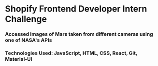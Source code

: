 # Shopify Frontend Developer Intern Challenge
### Accessed images of Mars taken from different cameras using one of NASA's APIs
### Technologies Used: JavaScript, HTML, CSS, React, Git, Material-UI
